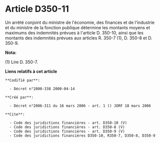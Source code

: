 # Article D350-11

Un arrêté conjoint du ministre de l'économie, des finances et de l'industrie et du ministre de la fonction publique détermine
les montants moyens et maximums des indemnités prévues à l'article D. 350-10, ainsi que les montants des indemnités prévues
aux articles R. 350-7 (1), D. 350-8 et D. 350-9.

**Nota:**

(1) Lire D. 350-7.

**Liens relatifs à cet article**

	**Codifié par**:

	  - Décret n°2000-338 2000-04-14

	**Créé par**:

	  - Décret n°2006-311 du 16 mars 2006 - art. 1 () JORF 18 mars 2006

	**Cite**:

	  - Code des juridictions financières - art. D350-10 (V)
	  - Code des juridictions financières - art. D350-8 (V)
	  - Code des juridictions financières - art. D350-9 (V)
	  - Code des juridictions financières D350-10, R350-7, D350-8, D350-9
